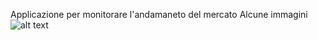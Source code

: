 Applicazione per monitorare l'andamaneto del mercato
Alcune immagini
![alt text](https://user-images.githubusercontent.com/52746738/158025392-3f04c4d6-4214-4d1d-a7de-ac790af13b55.png)
